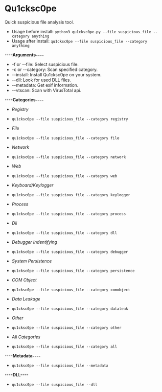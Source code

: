 # Qu1cksc0pe
Quick suspicious file analysis tool.

- Usage before install: ```python3 qu1cksc0pe.py --file suspicious_file --category anything```
- Usage after install: ```qu1cksc0pe --file suspicious_file --category anything```

<b>----Arguments----</b>
- -f or --file: Select suspicious file.
- -c or --category: Scan specified category.
- --install: Install Qu1cksc0pe on your system.
- --dll: Look for used DLL files.
- --metadata: Get exif information.
- --vtscan: Scan with VirusTotal api.

<b>----Categories----</b>
- <i>Registry</i>
- ```qu1cksc0pe --file suspicious_file --category registry```

- <i>File</i>
- ```qu1cksc0pe --file suspicious_file --category file```

- <i>Network</i>
- ```qu1cksc0pe --file suspicious_file --category network```

- <i>Web</i>
- ```qu1cksc0pe --file suspicious_file --category web```

- <i>Keyboard/Keylogger</i>
- ```qu1cksc0pe --file suspicious_file --category keylogger```

- <i>Process</i>
- ```qu1cksc0pe --file suspicious_file --category process```

- <i>Dll</i>
- ```qu1cksc0pe --file suspicious_file --category dll```

- <i>Debugger Indentifying</i>
- ```qu1cksc0pe --file suspicious_file --category debugger```

- <i>System Persistence</i>
- ```qu1cksc0pe --file suspicious_file --category persistence```

- <i>COM Object</i>
- ```qu1cksc0pe --file suspicious_file --category comobject```

- <i>Data Leakage</i>
- ```qu1cksc0pe --file suspicious_file --category dataleak```

- <i>Other</i>
- ```qu1cksc0pe --file suspicious_file --category other```

- <i>All Categories</i>
- ```qu1cksc0pe --file suspicious_file --category all```

<b>----Metadata----</b>
- ```qu1cksc0pe --file suspicious_file --metadata```

<b>----DLL----</b>
- ```qu1cksc0pe --file suspicious_file --dll```
